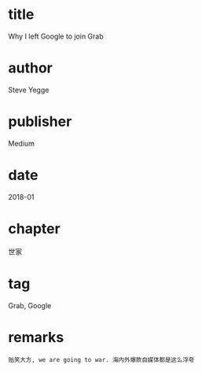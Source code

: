 # title
Why I left Google to join Grab

# author
Steve Yegge

# publisher
Medium

# date
2018-01

# chapter
世家

# tag
Grab, Google

# remarks
`贻笑大方, we are going to war. 海内外爆款自媒体都是这么浮夸`
